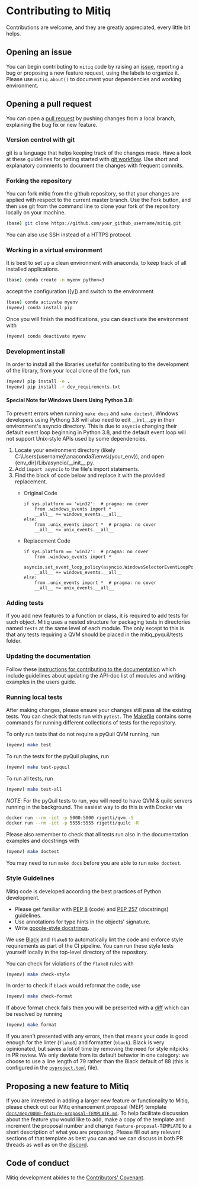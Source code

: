 # Contributing to Mitiq

Contributions are welcome, and they are greatly appreciated, every little bit helps.

## Opening an issue
You can begin contributing to `mitiq` code by raising an
[issue](https://github.com/unitaryfund/mitiq/issues/new), reporting a bug or
proposing a new feature request, using the labels to organize it.
Please use `mitiq.about()` to document your dependencies and working environment.

## Opening a pull request
You can open a [pull request](https://github.com/unitaryfund/mitiq/pulls) by pushing changes from a local branch, explaining the bug fix or new feature.

### Version control with git
git is a language that helps keeping track of the changes made. Have a look at these guidelines for getting started with [git workflow](https://www.asmeurer.com/git-workflow/).
Use short and explanatory comments to document the changes with frequent commits.

### Forking the repository
You can fork mitiq from the github repository, so that your changes are applied with respect to the current master branch. Use the Fork button, and then use git from the command line to clone your fork of the repository locally on your machine.
```bash
(base) git clone https://github.com/your_github_username/mitiq.git
```
You can also use SSH instead of a HTTPS protocol.

### Working in a virtual environment
It is best to set up a clean environment with anaconda, to keep track of all installed applications.
```bash
(base) conda create -n myenv python=3
```
accept the configuration ([y]) and switch to the environment
```bash
(base) conda activate myenv
(myenv) conda install pip
```
Once you will finish the modifications, you can deactivate the environment with
```bash
(myenv) conda deactivate myenv
```

### Development install
In order to install all the libraries useful for contributing to the
development of the library, from your local clone of the fork, run

```bash
(myenv) pip install -e .
(myenv) pip install -r dev_requirements.txt
```

#### Special Note for Windows Users Using Python 3.8:
To prevent errors when running `make docs` and `make doctest`, Windows developers using Pythong 3.8 will also need to edit \_\_init\_\_.py in their environment's asyncio directory.
This is due to `asyncio` changing their default event loop beginning in Python 3.8, and the default event loop will not support Unix-style APIs used by some dependencies.
1. Locate your environment directory (likely C:\Users\{username}\anaconda3\envs\\{your_env}), and open {env_dir}/Lib/asyncio/\_\_init\_\_.py.
2. Add `import asyncio` to the file's import statements.
3. Find the block of code below and replace it with the provided replacement.
    * Original Code  

          if sys.platform == 'win32':  # pragma: no cover
              from .windows_events import *
              __all__ += windows_events.__all__
          else:
              from .unix_events import *  # pragma: no cover
              __all__ += unix_events.__all__
  
    * Replacement Code  

          if sys.platform == 'win32':  # pragma: no cover
              from .windows_events import *
              asyncio.set_event_loop_policy(asyncio.WindowsSelectorEventLoopPolicy())
              __all__ += windows_events.__all__
          else:
              from .unix_events import *  # pragma: no cover
              __all__ += unix_events.__all__
  

### Adding tests
If you add new features to a function or class, it is required to add tests for such object. Mitiq uses a nested structure for packaging tests in directories named `tests` at the same level of each module.
The only except to this is that any tests requiring a QVM should be placed in the mitiq_pyquil/tests folder.

### Updating the documentation
Follow these [instructions for contributing to the documentation](https://mitiq.readthedocs.io/en/latest/contributing_docs.html) which include guidelines about updating the API-doc list of modules and writing examples in the users guide.

### Running local tests

After making changes, please ensure your changes still pass all the existing tests.
You can check that tests run with `pytest`. The [Makefile][makefile] contains
some commands for running different collections of tests for the repository.

To only run tests that do not require a pyQuil QVM running, run

```bash
(myenv) make test
```

To run the tests for the pyQuil plugins, run

```bash
(myenv) make test-pyquil
```

To run all tests, run

```bash
(myenv) make test-all
```

*NOTE*: For the pyQuil tests to run, you will need to have QVM & quilc servers
running in the background. The easiest way to do this is with Docker via

```bash
docker run --rm -idt -p 5000:5000 rigetti/qvm -S
docker run --rm -idt -p 5555:5555 rigetti/quilc -R
```

Please also remember to check that all tests run also in the documentation examples and
docstrings with

```bash
(myenv) make doctest
```
You may need to run `make docs` before you are able to run `make doctest`. 

### Style Guidelines

Mitiq code is developed according the best practices of Python development.
* Please get familiar with [PEP 8](https://www.python.org/dev/peps/pep-0008/) (code)
  and [PEP 257](https://www.python.org/dev/peps/pep-0257/) (docstrings) guidelines.
* Use annotations for type hints in the objects' signature.
* Write [google-style docstrings](https://google.github.io/styleguide/pyguide.html#doc-function-args).

We use [Black](https://black.readthedocs.io/en/stable/index.html) and `flake8` to automatically
lint the code and enforce style requirements as part of the CI pipeline. You can run these style
tests yourself locally in the top-level directory of
the repository.

You can check for violations of the `flake8` rules with
```bash
(myenv) make check-style
```
In order to check if `black` would reformat the code, use
```bash
(myenv) make check-format
```
If above format check fails then you will be presented with a [diff](https://black.readthedocs.io/en/stable/installation_and_usage.html#command-line-options) which can be resolved by running
```bash
(myenv) make format
```

 If you aren't presented with any errors, then that means your code is good enough
for the linter (`flake8`) and formatter (`black`). Black is very opinionated, but
saves a lot of time by removing the need for style nitpicks in PR review. We only deviate from its
default behavior in one category: we choose to use a line length of 79 rather than the Black
default of 88 (this is configured in the [`pyproject.toml`](https://github.com/unitaryfund/mitiq/blob/master/pyproject.toml) file).

## Proposing a new feature to Mitiq

If you are interested in adding a larger new feature or functionality to Mitiq, please check out our
Mitq enhancement proposal (MEP) template [`docs/mep/0000-feature-proposal-TEMPLATE.md`](https://github.com/unitaryfund/mitiq/blob/master/docs/mep/0000-feature-proposal-TEMPLATE.md). To help facilitate
discussion about the feature you would like to add, make a copy of the template and increment the proposal
number and change `feature-proposal-TEMPLATE` to a short description of what you are proposing.
Please fill out any relevant sections of that template as best you can and we can discuss in
both PR threads as well as on the [discord](http://discord.unitary.fund).

## Code of conduct
Mitiq development abides to the [Contributors' Covenant](https://mitiq.readthedocs.io/en/latest/code_of_conduct.html).

[makefile]: https://github.com/unitaryfund/mitiq/blob/master/Makefile
